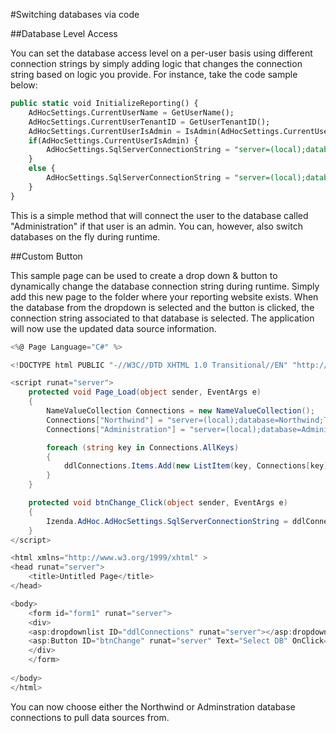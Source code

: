 #Switching databases via code

##Database Level Access

You can set the database access level on a per-user basis using different connection strings by simply adding logic that changes the connection string based on logic you provide. For instance, take the code sample below:

```sql
public static void InitializeReporting() {
    AdHocSettings.CurrentUserName = GetUserName();
    AdHocSettings.CurrentUserTenantID = GetUserTenantID();
    AdHocSettings.CurrentUserIsAdmin = IsAdmin(AdHocSettings.CurrentUserName);
    if(AdHocSettings.CurrentUserIsAdmin) {
        AdHocSettings.SqlServerConnectionString = "server=(local);database=Administration;Trusted_Connection=True";
    }
    else {
        AdHocSettings.SqlServerConnectionString = "server=(local);database=Northwind;Trusted_Connection=True";
    }
}
```

This is a simple method that will connect the user to the database called "Administration" if that user is an admin. You can, however, also switch databases on the fly during runtime. 

##Custom Button

This sample page can be used to create a drop down & button to dynamically change the database connection string during runtime. Simply add this new page to the folder where your reporting website exists. When the database from the dropdown is selected and the button is clicked, the connection string associated to that database is selected. The application will now use the updated data source information.

```csharp
<%@ Page Language="C#" %>

<!DOCTYPE html PUBLIC "-//W3C//DTD XHTML 1.0 Transitional//EN" "http://www.w3.org/TR/xhtml1/DTD/xhtml1-transitional.dtd">

<script runat="server">
    protected void Page_Load(object sender, EventArgs e)
    {
        NameValueCollection Connections = new NameValueCollection();
        Connections["Northwind"] = "server=(local);database=Northwind;Trusted_Connection=True"; 
        Connections["Administration"] = "server=(local);database=Administration;Trusted_Connection=True";

        foreach (string key in Connections.AllKeys)
        {
            ddlConnections.Items.Add(new ListItem(key, Connections[key]));
        }   
    }

    protected void btnChange_Click(object sender, EventArgs e)
    {
        Izenda.AdHoc.AdHocSettings.SqlServerConnectionString = ddlConnections.SelectedValue;
    }
</script>

<html xmlns="http://www.w3.org/1999/xhtml" >
<head runat="server">
    <title>Untitled Page</title>
</head>

<body>
    <form id="form1" runat="server">
    <div>
    <asp:dropdownlist ID="ddlConnections" runat="server"></asp:dropdownlist><br /><br />
    <asp:Button ID="btnChange" runat="server" Text="Select DB" OnClick="btnChange_Click" />
    </div>
    </form>
    
</body>
</html>
```

You can now choose either the Northwind or Adminstration database connections to pull data sources from.